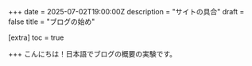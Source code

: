+++
date = 2025-07-02T19:00:00Z
description = "サイトの具合"
draft = false
title = "ブログの始め"

[extra]
toc = true

+++
こんにちは！日本語でブログの概要の実験です。

